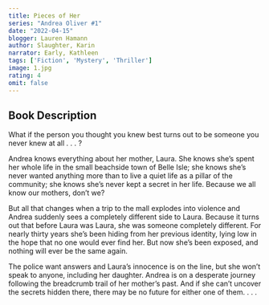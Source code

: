 ```yaml
---
title: Pieces of Her
series: "Andrea Oliver #1"
date: "2022-04-15"
blogger: Lauren Hamann
author: Slaughter, Karin
narrator: Early, Kathleen
tags: ['Fiction', 'Mystery', 'Thriller']
image: 1.jpg
rating: 4
omit: false
---
```



## Book Description

What if the person you thought you knew best turns out to be someone you never knew at all . . . ?

Andrea knows everything about her mother, Laura. She knows she’s spent her whole life in the small beachside town of Belle Isle; she knows she’s never wanted anything more than to live a quiet life as a pillar of the community; she knows she’s never kept a secret in her life. Because we all know our mothers, don’t we?

But all that changes when a trip to the mall explodes into violence and Andrea suddenly sees a completely different side to Laura. Because it turns out that before Laura was Laura, she was someone completely different. For nearly thirty years she’s been hiding from her previous identity, lying low in the hope that no one would ever find her. But now she’s been exposed, and nothing will ever be the same again.

The police want answers and Laura’s innocence is on the line, but she won’t speak to anyone, including her daughter. Andrea is on a desperate journey following the breadcrumb trail of her mother’s past. And if she can’t uncover the secrets hidden there, there may be no future for either one of them. . . .
